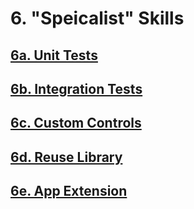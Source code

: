 # 6. "Speicalist" Skills

## [6a. Unit Tests](https://github.com/msg-CareerPaths/sap-ui5-persona/blob/main/chapters/001-specialist-skills/006a-Unit-Tests.md)

## [6b. Integration Tests](https://github.com/msg-CareerPaths/sap-ui5-persona/blob/main/chapters/001-specialist-skills/006b-Integration-Tests.md)

## [6c. Custom Controls](https://github.com/msg-CareerPaths/sap-ui5-persona/blob/main/chapters/001-specialist-skills/006c-Custom-Controls.md)

## [6d. Reuse Library](https://github.com/msg-CareerPaths/sap-ui5-persona/blob/main/chapters/001-specialist-skills/006d-Reuse-Library.md)

## [6e. App Extension](https://github.com/msg-CareerPaths/sap-ui5-persona/blob/main/chapters/001-specialist-skills/006e-App-Extension.md)
